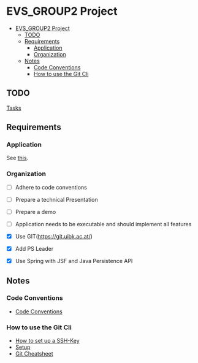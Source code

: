 # EVS_GROUP2 Project

<!-- TOC -->

- [EVS_GROUP2 Project](#evs_group2-project)
    - [TODO](#todo)
    - [Requirements](#requirements)
        - [Application](#application)
        - [Organization](#organization)
    - [Notes](#notes)
        - [Code Conventions](#code-conventions)
        - [How to use the Git Cli](#how-to-use-the-git-cli)

<!-- /TOC -->

## TODO

[Tasks](./TODO.md)

## Requirements

### Application

See [this](./specifications.pdf).

### Organization

- [ ] Adhere to code conventions
- [ ] Prepare a technical Presentation
- [ ] Prepare a demo
- [ ] Application needs to be executable and should implement all features
- [x] Use GIT(https://git.uibk.ac.at/)
- [x] Add PS Leader
- [x] Use Spring with JSF and Java Persistence API


## Notes

### Code Conventions

- [Code Conventions](./code_conventions.pdf)

### How to use the Git Cli

- [How to set up a SSH-Key](https://docs.gitlab.com/ee/ssh/README.html)
- [Setup](https://docs.gitlab.com/ee/gitlab-basics/start-using-git.html)
- [Git Cheatsheet](./git_cheatsheet.pdf)